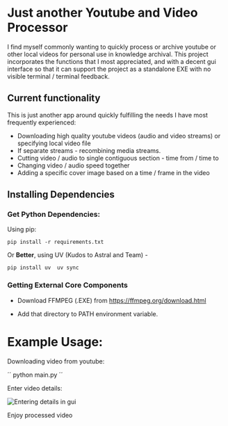 # Just another Youtube and Video Processor

I find myself commonly wanting to quickly process or archive youtube or other local videos for personal use in knowledge archival.   This project incorporates the functions that I most appreciated, and with a decent gui interface so that it can support the project as a standalone EXE with no visible terminal / terminal feedback.


## Current functionality

This is just another app around quickly fulfilling the needs I have most frequently experienced:

- Downloading high quality youtube videos (audio and video streams) or specifying local video file 
- If separate streams - recombining media streams.
- Cutting video / audio to single contiguous section - time from / time to
- Changing video / audio speed together
- Adding a specific cover image based on a time / frame in the video


## Installing Dependencies

### Get Python Dependencies:

Using pip:

``
pip install -r requirements.txt
``

Or **Better**, using UV (Kudos to Astral and Team) - 

``
pip install uv 
uv sync
``

### Getting External Core Components

- Download FFMPEG (.EXE)  from https://ffmpeg.org/download.html

- Add that directory to PATH environment variable.


# Example Usage: 

Downloading video from youtube: 

´´
python main.py
´´


Enter video details:

![Entering details in gui](https://raw.githubusercontent.com/cole-st-john/youtube_and_video_processor/master/images/example1.gif)

Enjoy processed video
